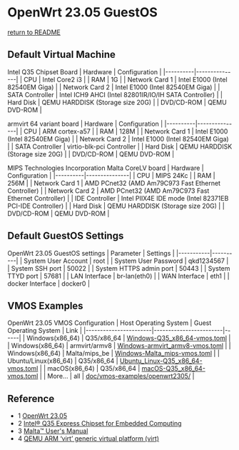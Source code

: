 # OpenWrt 23.05 GuestOS
  [return to README](https://github.com/david921518/qkd-app/blob/master/doc/vmos-examples/README.en.md)
  
## Default Virtual Machine
 Intel Q35 Chipset Board
| Hardware | Configuration |
|----------|---------------|
| CPU | Intel Core2 i3 |
| RAM | 1G |
| Network Card 1 | Intel E1000 (Intel 82540EM Giga) |
| Network Card 2 | Intel E1000 (Intel 82540EM Giga) |
| SATA Controller | Intel ICH9 AHCI (Intel 82801IR/IO/IH SATA Controller) |
| Hard Disk | QEMU HARDDISK (Storage size 20G) |
| DVD/CD-ROM | QEMU DVD-ROM |

 armvirt 64 variant board
| Hardware | Configuration |
|----------|---------------|
| CPU | ARM cortex-a57 |
| RAM | 128M |
| Network Card 1 | Intel E1000 (Intel 82540EM Giga) |
| Network Card 2 | Intel E1000 (Intel 82540EM Giga) |
| SATA Controller | virtio-blk-pci Controller |
| Hard Disk | QEMU HARDDISK (Storage size 20G) |
| DVD/CD-ROM | QEMU DVD-ROM |

MIPS Technologies Incorporation Malta CoreLV board
| Hardware | Configuration |
|----------|---------------|
| CPU | MIPS 24Kc |
| RAM | 256M |
| Network Card 1 | AMD PCnet32 (AMD Am79C973 Fast Ethernet Controller) |
| Network Card 2 | AMD PCnet32 (AMD Am79C973 Fast Ethernet Controller) |
| IDE Controller | Intel PIIX4E IDE mode (Intel 82371EB PCI-IDE Controller) |
| Hard Disk | QEMU HARDDISK (Storage size 20G) |
| DVD/CD-ROM | QEMU DVD-ROM |

## Default GuestOS Settings
 OpenWrt 23.05 GuestOS settings
| Parameter | Settings |
|-----------|----------|
| System User Account | root |
| System User Password | qkd1234567 |
| System SSH port | 50022 |
| System HTTPS admin port | 50443 |
| System TTYD port | 57681 |
| LAN Interface | br-lan(eth0) |
| WAN Interface | eth1 |
| docker Interface | docker0 |


## VMOS Examples
 OpenWrt 23.05 VMOS Configuration
| Host Operating System | Guest Operating System | Link |
|-----------------------|------------------------|------|
| Windows(x86_64) | Q35/x86_64 | [Windows-Q35_x86_64-vmos.toml](https://github.com/david921518/qkd-app/blob/master/doc/vmos-examples/OpenWrt2305/Windows-Q35_x86_64-vmos.toml) |
| Windows(x86_64) | armvirt/armv8 | [Windows-armvirt_armv8-vmos.toml](https://github.com/david921518/qkd-app/blob/master/doc/vmos-examples/OpenWrt2305/Windows-armvirt_armv8-vmos.toml) |
| Windows(x86_64) | Malta/mips_be | [Windows-Malta_mips-vmos.toml](https://github.com/david921518/qkd-app/blob/master/doc/vmos-examples/OpenWrt2305/Windows-Malta_mips-vmos.toml) |
| Ubuntu/Linux(x86_64) | Q35/x86_64 | [Ubuntu_Linux-Q35_x86_64-vmos.toml](https://github.com/david921518/qkd-app/blob/master/doc/vmos-examples/OpenWrt2305/Ubuntu_Linux-Q35_x86_64-vmos.toml) |
| macOS(x86_64) | Q35/x86_64 | [macOS-Q35_x86_64-vmos.toml](https://github.com/david921518/qkd-app/blob/master/doc/vmos-examples/OpenWrt2305/macOS-Q35_x86_64-vmos.toml) |
| More... | all | [doc/vmos-examples/openwrt2305/](https://github.com/david921518/qkd-app/blob/master/doc/vmos-examples/OpenWrt2305/README.en.md) |

## Reference
- 1 [OpenWrt 23.05](https://openwrt.org/releases/23.05/start)
- 2 [Intel® Q35 Express Chipset for Embedded Computing](https://www.intel.cn/content/dam/www/public/us/en/documents/product-briefs/q35-chipset-brief.pdf)
- 3 [Malta™ User's Manual](https://it.uu.se/edu/course/homepage/datsystDV/ht07/project/tools/machinedata/malta-board.pdf)
- 4 [QEMU ARM ‘virt’ generic virtual platform (virt)](https://www.qemu.org/docs/master/system/arm/virt.html)
